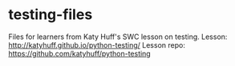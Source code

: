 # testing-files

Files for learners from Katy Huff's SWC lesson on testing.
Lesson: http://katyhuff.github.io/python-testing/
Lesson repo: https://github.com/katyhuff/python-testing
